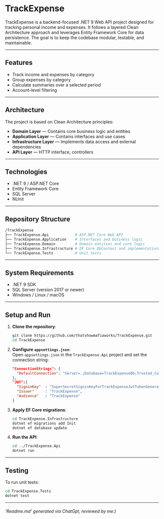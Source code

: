 # TrackExpense

TrackExpense is a backend-focused .NET 9 Web API project designed for tracking personal income and expenses. It follows a layered Clean Architecture approach and leverages Entity Framework Core for data persistence. The goal is to keep the codebase modular, testable, and maintainable.

---

## Features

- Track income and expenses by category
- Group expenses by category
- Calculate summaries over a selected period
- Account-level filtering

---

## Architecture

The project is based on Clean Architecture principles:

- **Domain Layer** — Contains core business logic and entities
- **Application Layer** — Contains interfaces and use cases
- **Infrastructure Layer** — Implements data access and external dependencies
- **API Layer** — HTTP interface, controllers

---

## Technologies

- .NET 9 / ASP.NET Core
- Entity Framework Core
- SQL Server
- NUnit

---

## Repository Structure

```bash
/TrackExpense
├── TrackExpense.Api            # ASP.NET Core Web API
├── TrackExpense.Application    # Interfaces and business logic
├── TrackExpense.Domain         # Domain entities and core logic
├── TrackExpense.Infrastructure # EF Core DbContext and implementations
└── TrackExpense.Tests          # Unit tests
```

---

## System Requirements

- .NET 9 SDK
- SQL Server (version 2017 or newer)
- Windows / Linux / macOS

---

## Setup and Run

1. **Clone the repository**:
   ```bash
   git clone https://github.com/thatshowmafiaworks/TrackExpense.git
   cd TrackExpense
   ```

2. **Configure `appsettings.json`**:  
   Open `appsettings.json` in the `TrackExpense.Api` project and set the connection string:
   ```json
   "ConnectionStrings": {
     "DefaultConnection": "Server=.;Database=TrackExpenseDb;Trusted_Connection=True;"
   },
   "JWT":{
     "SigninKey"  : "SuperSecretSigninKeyForTrackExpenseJwtTokenGenerator1234567890",
     "Issuer"     : "TrackExpense",
     "Audience"   : "TrackExpense"
   }
   ```

3. **Apply EF Core migrations**:
   ```bash
   cd TrackExpense.Infrastructure
   dotnet ef migrations add Init
   dotnet ef database update
   ```

4. **Run the API**:
   ```bash
   cd ../TrackExpense.Api
   dotnet run
   ```
---

## Testing

To run unit tests:

```bash
cd TrackExpense.Tests
dotnet test
```

---

###### 'Readme.md' generated via ChatGpt, reviewed by me:)
